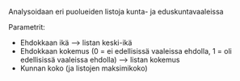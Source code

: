 Analysoidaan eri puolueiden listoja kunta- ja eduskuntavaaleissa

Parametrit: 
* Ehdokkaan ikä --> listan keski-ikä
* Ehdokkaan kokemus (0 = ei edellisissä vaaleissa ehdolla, 1 = oli edellisissä vaaleissa ehdolla) --> listan kokemus
* Kunnan koko (ja listojen maksimikoko)
